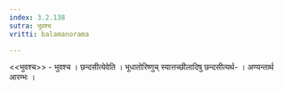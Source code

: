 ```yaml
---
index: 3.2.138
sutra: भुवश्च
vritti: balamanorama

---
```

<<भुवश्च>> - भुवश्च । छन्दसीत्येवेति । भूधातोरिष्णुच् स्यात्तच्छीलादिषु छन्दसीत्यर्थ- । अण्यन्तार्थ आरम्भः । 